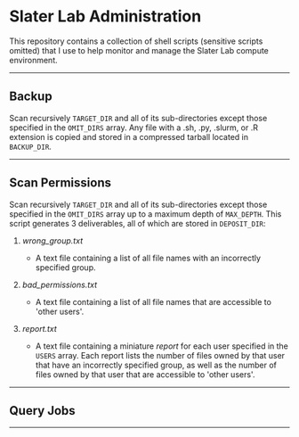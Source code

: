 # Slater Lab Administration

This repository contains a collection of shell scripts (sensitive scripts omitted) that I use to help monitor and manage the Slater Lab compute environment.

---

## Backup
 
Scan recursively `TARGET_DIR` and all of its sub-directories except those specified in the `OMIT_DIRS` array. Any file with a .sh, .py, .slurm, or .R extension is copied and stored in a compressed tarball located in `BACKUP_DIR`.

---

## Scan Permissions

Scan recursively `TARGET_DIR` and all of its sub-directories except those specified in the `OMIT_DIRS` array up to a maximum depth of `MAX_DEPTH`. This script generates 3 deliverables, all of which are stored in `DEPOSIT_DIR`:

1) *wrong_group.txt*

    * A text file containing a list of all file names with an incorrectly specified group.
    
2) *bad_permissions.txt*

    * A text file containing a list of all file names that are accessible to 'other users'.
    
3) *report.txt*

    * A text file containing a miniature *report* for each user specified in the `USERS` array. Each report lists the number of files owned by that user that have an incorrectly specified group, as well as the number of files owned by that user that are accessible to 'other users'.

---

## Query Jobs

---
